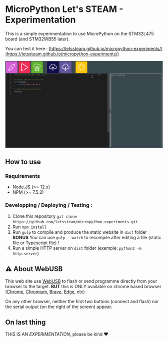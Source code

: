 # MicroPython Let's STEAM - Experimentation

This is a simple experimentation to use MicroPython on the STM32L475 board (and STM32WB55 later).

You can test it here : [https://letssteam.github.io/micropython-experiments/](https://letssteam.github.io/micropython-experiments/)

![](./img/screen-shot.png)

## How to use

### Requirements

- Node.JS (>= 12.x)
- NPM (>= 7.5.2)

### Developping / Deploying / Testing :
    
1. Clone this repository `git clone https://github.com/letssteam/micropython-experiments.git`
2. Run `npm install`
3. Run `gulp` to compile and produce the static website in `dist` folder  
**BONUS** You can use `gulp --watch` to recompile after editing a file (static file or Typescript file) !
4. Run a simple HTTP server on `dist` folder (exemple: `python3 -m http.server`)

## :warning: About WebUSB
This web site use [WebUSB](https://wicg.github.io/webusb/) to flash or send programme directly from your browser to the target. **BUT** this is ONLY available on chrome based browser ([Chrome](https://www.google.com/intl/fr_fr/chrome/), [Chromium](https://www.chromium.org/getting-involved/download-chromium/), [Brave](https://brave.com/fr/), [Edge](https://www.microsoft.com/fr-fr/edge), etc)

On any other browser, neither the first two buttons (connect and flash) nor the serial output (on the right of the screen) appear.

## On last thing
THIS IS AN _EXPERIMENTATION_, please be kind :heart:
